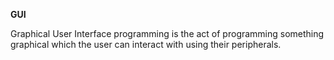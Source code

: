 ﻿__GUI__

Graphical User Interface programming is the act of programming something graphical which the user can interact with using their peripherals.